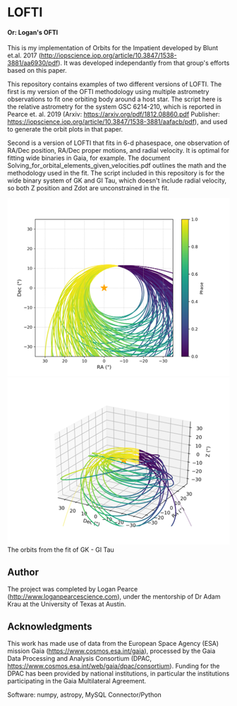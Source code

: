 # LOFTI
#### Or: Logan's OFTI
This is my implementation of Orbits for the Impatient developed by Blunt et.al. 2017 (http://iopscience.iop.org/article/10.3847/1538-3881/aa6930/pdf).  It was developed independantly from that group's efforts based on this paper. 

This repository contains examples of two different versions of LOFTI.  The first is my version of the OFTI methodology using multiple astrometry observations to fit one orbiting body around a host star.  The script here is the relative astrometry for the system GSC 6214-210, which is reported in Pearce et. al. 2019 (Arxiv: https://arxiv.org/pdf/1812.08860.pdf Publisher: https://iopscience.iop.org/article/10.3847/1538-3881/aafacb/pdf), and used to generate the orbit plots in that paper.

Second is a version of LOFTI that fits in 6-d phasespace, one observation of RA/Dec position, RA/Dec proper motions, and radial velocity.  It is optimal for fitting wide binaries in Gaia, for example.  The document Solving_for_orbital_elements_given_velocities.pdf outlines the math and the methodology used in the fit.  The script included in this repository is for the wide binary system of GK and GI Tau, which doesn't include radial velocity, so both Z position and Zdot are unconstrained in the fit.  

![GKGITau](GKTau_orbits.png)
![GKGITau3d](GKTau_orbits_3d.png)
The orbits from the fit of GK - GI Tau


## Author
The project was completed by Logan Pearce (http://www.loganpearcescience.com), under the mentorship of Dr Adam Krau at the University of Texas at Austin.


## Acknowledgments

This work has made use of data from the European Space Agency (ESA) mission Gaia (https://www.cosmos.esa.int/gaia), processed by the Gaia Data Processing and Analysis Consortium (DPAC, https://www.cosmos.esa.int/web/gaia/dpac/consortium). Funding for the DPAC has been provided by national institutions, in particular the institutions participating in the Gaia Multilateral Agreement.

Software:
numpy, astropy, MySQL Connector/Python
